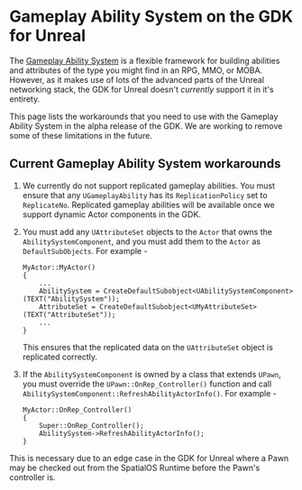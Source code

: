 # Gameplay Ability System on the GDK for Unreal

The [Gameplay Ability System](https://docs.unrealengine.com/en-us/Gameplay/GameplayAbilitySystem) is a flexible framework for building abilities and attributes of the type you might find in an RPG, MMO, or MOBA. However, as it makes use of lots of the advanced parts of the Unreal networking stack, the GDK for Unreal doesn't *currently* support it in it's entirety. 

This page lists the workarounds that you need to use with the Gameplay Ability System in the alpha release of the GDK. We are working to remove some of these limitations in the future.

## Current Gameplay Ability System workarounds
1. We currently do not support replicated gameplay abilities. You must ensure that any `UGameplayAbility` has its `ReplicationPolicy` set to `ReplicateNo`. Replicated gameplay abilities will be available once we support dynamic Actor components in the GDK.
2. You must add any `UAttributeSet` objects to the `Actor` that owns the `AbilitySystemComponent`, and you must add them to the `Actor` as `DefaultSubObjects`. For example -

    ```
    MyActor::MyActor()
    {
        ...
        AbilitySystem = CreateDefaultSubobject<UAbilitySystemComponent>(TEXT("AbilitySystem"));
        AttributeSet = CreateDefaultSubobject<UMyAttributeSet>(TEXT("AttributeSet"));
        ...
    }
    ```
    
    This ensures that the replicated data on the `UAttributeSet` object is replicated correctly.    
3. If the `AbilitySystemComponent` is owned by a class that extends `UPawn`, you must override the `UPawn::OnRep_Controller()` function and call `AbilitySystemComponent::RefreshAbilityActorInfo()`. For example -

    ```
    MyActor::OnRep_Controller()
    {
        Super::OnRep_Controller();
        AbilitySystem->RefreshAbilityActorInfo();
    }
    ```
    
This is necessary due to an edge case in the GDK for Unreal where a Pawn may be checked out from the SpatialOS Runtime before the Pawn's controller is.
